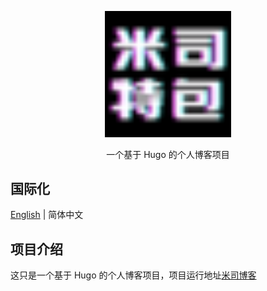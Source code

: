 <p style="text-align: center">
   <img src="/static/favicon-32x32.png" width="40%"><br/>
</p>

<p style="text-align: center">
  一个基于 Hugo 的个人博客项目<br/>
</p>

## 国际化

[English](README.md) | 简体中文

## 项目介绍

这只是一个基于 Hugo 的个人博客项目，项目运行地址[米司博客](https://blog.misitebao.com)
